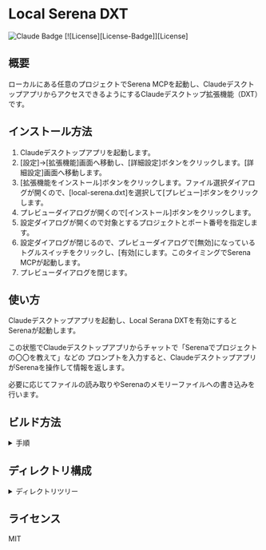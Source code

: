 # Local Serena DXT

![Claude Badge](https://img.shields.io/badge/Claude_Extension-D97757?logo=claude&logoColor=fff&style=flat)
[![License][License-Badge]][License]

## 概要

ローカルにある任意のプロジェクトでSerena MCPを起動し、ClaudeデスクトップアプリからアクセスできるようにするClaudeデスクトップ拡張機能（DXT）です。

## インストール方法

1. Claudeデスクトップアプリを起動します。
2. [設定]->[拡張機能]画面へ移動し、[詳細設定]ボタンをクリックします。[詳細設定]画面へ移動します。
3. [拡張機能をインストール]ボタンをクリックします。ファイル選択ダイアログが開くので、[local-serena.dxt]を選択して[プレビュー]ボタンをクリックします。
4. プレビューダイアログが開くので[インストール]ボタンをクリックします。
5. 設定ダイアログが開くので対象とするプロジェクトとポート番号を指定します。
6. 設定ダイアログが閉じるので、プレビューダイアログで[無効]になっているトグルスイッチをクリックし、[有効[にします。このタイミングでSerena MCPが起動します。
7. プレビューダイアログを閉じます。

## 使い方

Claudeデスクトップアプリを起動し、Local Serana DXTを有効にするとSerenaが起動します。

この状態でClaudeデスクトップアプリからチャットで「Serenaでプロジェクトの〇〇を教えて」などの
プロンプトを入力すると、ClaudeデスクトップアプリがSerenaを操作して情報を返します。 

必要に応じてファイルの読み取りやSerenaのメモリーファイルへの書き込みを行います。

## ビルド方法

<details>
<summary>手順</summary>

```sh
# uvとnpmをインストールします。
winget install astral-sh.uv OpenJS.NodeJS.LTS

# このリポジトリをクローンします。
git clone https://github.com/hidao80/local-serena-dxt

# 今cloneしたlocal-serenaディレクトリに移動します。
cd local-serena-dxt

# ビルドスクリプトを実行します。
npm run package
``` 

</details>

## ディレクトリ構成

<details>
<summary>ディレクトリツリー</summary>

```
serena-dxt/
├── .gitignore
├── README.md
├── README_ja.md  ← このファイル
├── package.json
└── src/
    ├── .dxtignore
    ├── icon.png
    └── manifest.json
```

<description>
</details>

## ライセンス

MIT